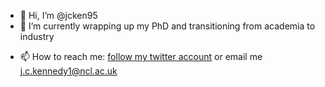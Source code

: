 - 👋 Hi, I’m @jcken95
- 👀 I’m currently wrapping up my PhD and transitioning from academia to industry
<!---
- 🌱 I’m currently learning how 
- 💞️ I’m looking to collaborate on ...
--->
- 📫 How to reach me: [follow my twitter account](https://twitter.com/_jcken) or email me <j.c.kennedy1@ncl.ac.uk>
<!---
jcken95/jcken95 is a ✨ special ✨ repository because its `README.md` (this file) appears on your GitHub profile.
You can click the Preview link to take a look at your changes.
--->
